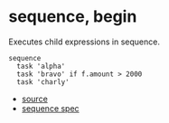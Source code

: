 
# sequence, begin

Executes child expressions in sequence.

```
sequence
  task 'alpha'
  task 'bravo' if f.amount > 2000
  task 'charly'
```


* [source](https://github.com/floraison/flor/tree/master/lib/flor/pcore/sequence.rb)
* [sequence spec](https://github.com/floraison/flor/tree/master/spec/pcore/sequence_spec.rb)

